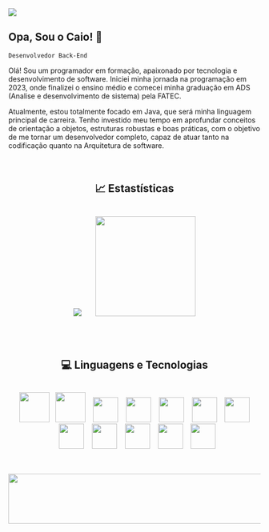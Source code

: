 <img src = https://github.com/user-attachments/assets/b7fc8fca-5a0d-4f4a-84a8-47c25aa26d81>
<!--APRESENTAÇÃO-->

## Opa, Sou o Caio! 👋

`Desenvolvedor Back-End`

Olá! Sou um programador em formação, apaixonado por tecnologia e desenvolvimento de software. Iniciei minha jornada na programação em 2023, onde finalizei o ensino médio e comecei minha graduação em ADS (Analise e desenvolvimento de sistema) pela FATEC.

Atualmente, estou totalmente focado em Java, que será minha linguagem principal de carreira. Tenho investido meu tempo em aprofundar conceitos de orientação a objetos, estruturas robustas e boas práticas, com o objetivo de me tornar um desenvolvedor completo, capaz de atuar tanto na codificação quanto na Arquitetura de software.
<br/><br/><br/>

<!--GITHUB STATS-->
<div align="center">
   <h2><strong>📈 Estastísticas</strong></h2>
   <br/>
  <img src="https://github-readme-stats.vercel.app/api?username=Caiopolis&show_icons=true&theme=github_dark&include_all_commits=true&count_private=true&rank_icon=github&text_color=D9D9D9&icon_color=4169e1&bg_color=121212&border_color=f2f2f2&title_color=4169e1"/>
  &nbsp&nbsp&nbsp&nbsp&nbsp
      <img height="200em" src="https://github-readme-stats.vercel.app/api/top-langs/?username=Caiopolis&layout=compact&langs_count=7&theme=github_dark&text_color=f2f2f2&icon_color=9A0000&bg_color=121212&title_color=4169e1"/>
</div>
<br/><br/><br/>

<div align="center">
 <h2><strong>💻 Linguagens e Tecnologias</strong></h2>
   <br/> 
  <img height="60em" width="60em" src="https://cdn.jsdelivr.net/gh/devicons/devicon@latest/icons/java/java-original.svg" />
  &nbsp
  <img height="60em" width="60em" src="https://cdn.jsdelivr.net/gh/devicons/devicon@latest/icons/python/python-original.svg" />
  &nbsp&nbsp
  <img height="50em" width="50em" src="https://cdn.jsdelivr.net/gh/devicons/devicon@latest/icons/nodejs/nodejs-original.svg" />
  &nbsp&nbsp
  <img height="50em" width="50em" src="https://cdn.jsdelivr.net/gh/devicons/devicon@latest/icons/cplusplus/cplusplus-original.svg" />
  &nbsp&nbsp
  <img height="50em" width="50em" src="https://cdn.jsdelivr.net/gh/devicons/devicon@latest/icons/html5/html5-original.svg" />
  &nbsp&nbsp
  <img height="50em" width="50em" src="https://cdn.jsdelivr.net/gh/devicons/devicon@latest/icons/css3/css3-original.svg" />
  &nbsp&nbsp
  <img height="50em" width="50em" src="https://cdn.jsdelivr.net/gh/devicons/devicon@latest/icons/javascript/javascript-original.svg" />
     <br/>
   &nbsp&nbsp
  <img height="50em" width="50em" src="https://cdn.jsdelivr.net/gh/devicons/devicon@latest/icons/mysql/mysql-original.svg" />    
  &nbsp&nbsp 
  <img height="50em" width="50em" src="https://cdn.jsdelivr.net/gh/devicons/devicon@latest/icons/vscode/vscode-original.svg" />
  &nbsp&nbsp 
  <img height="50em" width="50em" src="https://cdn.jsdelivr.net/gh/devicons/devicon@latest/icons/git/git-original.svg" />
  &nbsp&nbsp 
  <img height="50em" width="50em" src="https://cdn.jsdelivr.net/gh/devicons/devicon@latest/icons/github/github-original.svg" />
  &nbsp&nbsp
  <img height="50em" width="50em" src="https://cdn.jsdelivr.net/gh/devicons/devicon@latest/icons/pycharm/pycharm-original.svg" />    
</div>
  <br/> 
  
##

<img height="100em" width="1200em" src= https://github.com/user-attachments/assets/9975038e-9c8d-437a-a4a2-25cfabb4d393/>
